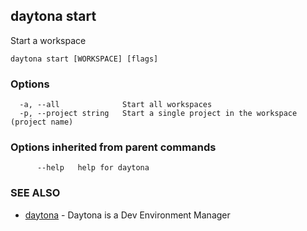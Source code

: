 ## daytona start

Start a workspace

```
daytona start [WORKSPACE] [flags]
```

### Options

```
  -a, --all              Start all workspaces
  -p, --project string   Start a single project in the workspace (project name)
```

### Options inherited from parent commands

```
      --help   help for daytona
```

### SEE ALSO

* [daytona](daytona.md)	 - Daytona is a Dev Environment Manager


